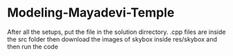 # Modeling-Mayadevi-Temple

After all the setups, put the file in the solution dirrectory. .cpp files are inside the src folder
then download the images of skybox inside res/skybox and then run the code
